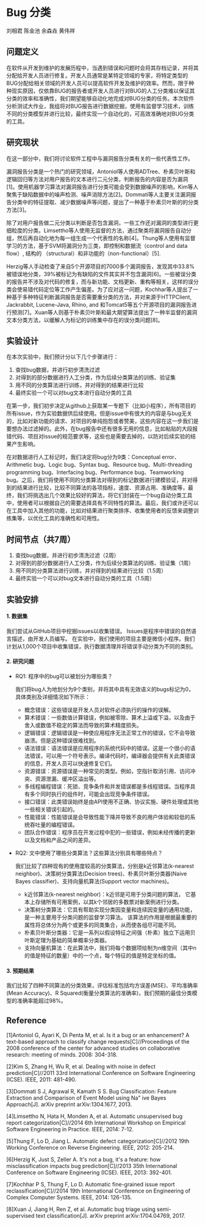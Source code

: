 # Bug 分类

刘相君 陈金池 余森垚 黄伟祥





## 问题定义

在软件从开发到维护的发展历程中，当遇到错误和问题时会将其存档记录，并将其分配给开发人员进行修复。开发人员通常是某特定领域的专家，将特定类型的BUG分配给相关领域的开发人员可以提高软件开发及维护的效率。然而，限于种种现实原因，仅依靠BUG的报告者或开发人员进行对BUG的人工分类难以保证其分类的效率和准确性，我们期望能够自动化地完成对BUG分类的任务。本次软件分析测试大作业，我组将对BUG报告进行数据挖掘，使用有监督学习技术，训练不同的分类模型并进行比较，最终实现一个自动化的，可高效准确地对BUG分类的工具。

 

## 研究现状

在这一部分中，我们将讨论软件工程中与漏洞报告分类有关的一些代表性工作。

漏洞报告分类是一个热门的研究领域，Antoniol等人使用ADTree、朴素贝叶斯和逻辑回归等方法对用户报告的文本进行二元分类，判断报告的内容是否为漏洞[1]。使用机器学习算法对漏洞报告进行分类可能会受到数据噪声的影响，Kim等人聚焦于缺陷数据中的噪声检测、噪声消除方法[2]。Dommati等人主要关注漏洞报告分类中的特征提取、减少数据噪声等问题，提出了一种基于朴素贝叶斯的的分类方法[3]。

除了对用户报告做二元分类以判断是否包含漏洞，一些工作还对漏洞的类型进行更细粒度的分类。Limsettho等人使用无监督的方法，通过聚类将漏洞报告自动分组，然后再自动化地为每一组生成一个代表性的名称[4]。Thung等人使用有监督学习的方法，基于SVM将漏洞分为三类，即控制和数据流（control and data flow）, 结构的 （structural）和非功能的（non-functional）[5].

Herzig等人手动检查了来自5个开源项目的7000多个漏洞报告，发现其中33.8%被错误地分类，39%被标记为有缺陷的文件其实并不包含漏洞[6]。一些被误分类的报告并不涉及对代码的修复，而与新功能、文档更新、重构等相关，这样的误分类会使易错代码定位等工作产生偏差。为了应对这一问题，Kochhar等人提出了一种基于多种特征判断漏洞报告是否需要重分类的方法，并对来源于HTTPClient, Jackrabbit, Lucene-Java, Rhino, and 和Tomcat5等五个开源项目的漏洞报告进行预测[7]。Xuan等人则基于朴素贝叶斯和最大期望算法提出了一种半监督的漏洞文本分类方法，以缓解人为标记的训练集中存在的误分类问题[8]。



## 实验设计

在本次实验中，我们预计分以下几个步骤进行：

1. 查找bug数据，并进行初步清洗过滤
2. 对得到的部分数据进行人工分类，作为后续分类算法的训练、验证集
3. 用不同的分类算法进行训练，并对得到的结果进行比较
4. 最终实验一个可以对bug文本进行自动分类的工具

在第一步，我们初步决定从github上获取某一专题下（比如小程序），所有项目的所有issue，作为实验数据供后续使用。但是issue中有很大的内容是与bug无关的，比如对新功能的请求、对项目的单纯抱怨或者赞美，这些内容在这一步我们是要想办法过滤掉的。此外，在bug报告中还有很多无用的信息，比如粘贴的大段报错代码、项目对issue的规范要求等，这些也是需要去掉的，以防对后续实验的结果产生影响。

在对数据进行人工标记时，我们决定将bug分为9类：Conceptual error、Arithmetic bug、Logic bug、Syntax bug、Resource bug、Multi-threading programming bug、Interfacing bug、Performance bug、Teamworking bug。之后，我们将使用不同的分类算法对得到的标记数据进行建模验证，并对得到的结果进行比较，比较不同算法的各项指标，速度、资源占用、准确度等，最终，我们将挑选出几个效果比较好的算法，将它们封装在一个bug自动分类工具中，使用者可以根据自己的需要选择具有不同特性的算法。最后，我们或许还可以在工具中加入其他的功能，比如对结果进行聚类排序、收集使用者的反馈来调整训练集等，以优化工具的准确性和可用性。



## 时间节点（共7周）

1. 查找bug数据，并进行初步清洗过滤（2周）
2. 对得到的部分数据进行人工分类，作为后续分类算法的训练、验证集（1周）
3. 用不同的分类算法进行训练，并对得到的结果进行比较（1.5周）
4. 最终实验一个可以对bug文本进行自动分类的工具（1.5周）



## 实验安排

#### 1. 数据集

我们尝试从GitHub项目中挖掘issues以收集错误。 Issues是程序中错误的自然语言描述，由开发人员编写。 在实验中，我们使用的项目主要是微信小程序。我们计划从1,000个项目中收集错误，执行数据清理并将错误手动分类为不同的类别。

#### 2. 研究问题

- RQ1: 程序中的bug可以被划分为哪些类？

  我们将bug人为地划分为9个类别，并将其中具有无效语义的bugs标记为0，具体类别及详细情况如下所示：

  - 概念错误：这些错误是开发人员对软件必须执行的操作的误解。
  - 算术错误：一些数值计算错误，例如被零除、算术上溢或下溢，以及由于舍入或数值不稳定的算法而导致的算术精度损失。
  - 逻辑错误：逻辑错误是一种使应用程序无法正常工作的错误，它不会导致崩溃。但是这种错误很难找到。
  - 语法错误：语法错误是应用程序的系统代码中的错误。这是一个很小的语法错误，可以用一个符号表示。编译代码时，编译器会提供有关此类错误的信息，开发人员可以快速修复它们。
  - 资源错误：资源错误是一种常见的类型。例如，空指针取消引用、访问冲突、资源泄漏、缓冲区溢出等。
  - 多线程编程错误：死锁、竞争条件和并发错误都是多线程错误。当程序具有多个同时执行的组件时，可能会出现竞争条件错误。
  - 接口错误：此类错误始终是由API使用不正确、协议实施、硬件处理或其他一些相关错误引起的。
  - 性能错误：性能错误是会导致性能下降并导致不良的用户体验和较低的系统吞吐量的编程错误。
  - 团队合作错误：程序员在开发过程中犯的一些错误，例如未经传播的更新以及文档和产品之间的差异。

- RQ2: 文中使用了哪些分类算法？这些算法分别具有哪些特点？

  我们比较了四种现有的使用度较高的分类算法，分别是k近邻算法(k-nearest neighbor)、决策树分类算法(Decision trees)、朴素贝叶斯分类器(Naive Bayes classifier)、支持向量机算法(Support vector machines)。

  - k近邻算法(k-nearest neighbor)：k近邻是可用于分类问题的算法， 它基本上存储所有可用案例，以其k个邻居的多数票对新案例进行分类。
  - 决策树分类算法：它具有帮助实现分类因变量和连续因变量的通用功能，是一种主要用于分类问题的监督学习算法。 该算法的作用是根据最重要的属性将总体分为两个或更多的同类集合，从而使各组尽可能不同。
  - 朴素贝叶斯分类器：它是一系列以假设特征之间强（朴素）独立下运用贝叶斯定理为基础的简单概率分类器。
  - 支持向量机算法：在此算法中，我们将每个数据项绘制为n维空间（其中n的值是特征的数量）中的一个点，每个特征的值是特定坐标的值。

#### 3. 预期结果

我们比较了四种不同算法的分类效果，评估标准包括均方误差(MSE)、平均准确率(Mean Accuracy)、R Squared(衡量分类算法的准确率)，我们预期的最佳分类模型的准确率能超过98%。



## Reference

[1]Antoniol G, Ayari K, Di Penta M, et al. Is it a bug or an enhancement? A text-based approach to classify change requests[C]//Proceedings of the 2008 conference of the center for advanced studies on collaborative research: meeting of minds. 2008: 304-318.

[2]Kim S, Zhang H, Wu R, et al. Dealing with noise in defect prediction[C]//2011 33rd International Conference on Software Engineering (ICSE). IEEE, 2011: 481-490.

[3]Dommati S J, Agrawal R, Kamath S S. Bug Classification: Feature Extraction and Comparison of Event Model using Na\" ive Bayes Approach[J]. arXiv preprint arXiv:1304.1677, 2013.

[4]Limsettho N, Hata H, Monden A, et al. Automatic unsupervised bug report categorization[C]//2014 6th International Workshop on Empirical Software Engineering in Practice. IEEE, 2014: 7-12.

[5]Thung F, Lo D, Jiang L. Automatic defect categorization[C]//2012 19th Working Conference on Reverse Engineering. IEEE, 2012: 205-214.

[6]Herzig K, Just S, Zeller A. It's not a bug, it's a feature: how misclassification impacts bug prediction[C]//2013 35th International Conference on Software Engineering (ICSE). IEEE, 2013: 392-401.

[7]Kochhar P S, Thung F, Lo D. Automatic fine-grained issue report reclassification[C]//2014 19th International Conference on Engineering of Complex Computer Systems. IEEE, 2014: 126-135.

[8]Xuan J, Jiang H, Ren Z, et al. Automatic bug triage using semi-supervised text classification[J]. arXiv preprint arXiv:1704.04769, 2017.